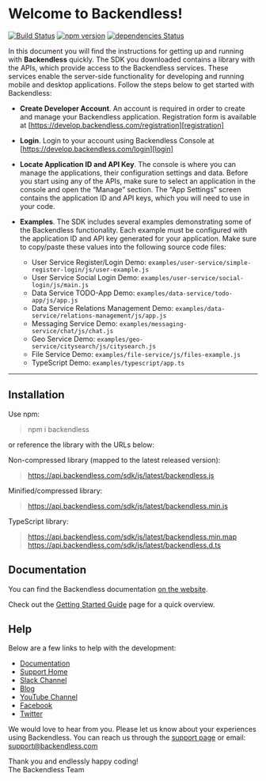 # Welcome to Backendless!

[![Build Status](https://travis-ci.org/Backendless/JS-SDK.svg?branch=master)](https://travis-ci.org/Backendless/JS-SDK)
[![npm version](https://img.shields.io/npm/v/backendless.svg?style=flat)](https://www.npmjs.com/package/backendless)
[![dependencies Status](https://david-dm.org/backendless/JS-SDK/status.svg)](https://david-dm.org/backendless/JS-SDK)

In this document you will find the instructions for getting up and running with **Backendless** quickly. 
The SDK you downloaded contains a library with the APIs, which provide access to the Backendless services. 
These services enable the server-side functionality for developing and running mobile and desktop applications. 
Follow the steps below to get started with Backendless:

  * **Create Developer Account**. An account is required in order to create and manage your Backendless application. Registration form is available at [https://develop.backendless.com/registration][registration]
  * **Login**. Login to your account using Backendless Console at [https://develop.backendless.com/login][login]
  * **Locate Application ID and API Key**. The console is where you can manage the applications, their configuration settings and data. Before you start using any of the APIs, make sure to select an application in the console and open the “Manage” section. The “App Settings” screen contains the application ID and API keys, which you will need to use in your code.
  * **Examples**. The SDK includes several examples demonstrating some of the Backendless functionality. Each example must be configured with the application ID and API key generated for your application. Make sure to copy/paste these values into the following source code files:
  
    - User Service Register/Login Demo: `examples/user-service/simple-register-login/js/user-example.js`
    - User Service Social Login Demo: `examples/user-service/social-login/js/main.js`
    - Data Service TODO-App Demo: `examples/data-service/todo-app/js/app.js`
    - Data Service Relations Management Demo: `examples/data-service/relations-management/js/app.js`
    - Messaging Service Demo: `examples/messaging-service/chat/js/chat.js`  
    - Geo Service Demo: `examples/geo-service/citysearch/js/citysearch.js`  
    - File Service Demo: `examples/file-service/js/files-example.js`  
    - TypeScript Demo: `examples/typescript/app.ts`
---

## Installation
Use npm:
> npm i backendless

 or reference the library with the URLs below:
 
 Non-compressed library (mapped to the latest released version):
 > https://api.backendless.com/sdk/js/latest/backendless.js 
 
 Minified/compressed library:
 
 > https://api.backendless.com/sdk/js/latest/backendless.min.js
 
 TypeScript library:
 >https://api.backendless.com/sdk/js/latest/backendless.min.map
 https://api.backendless.com/sdk/js/latest/backendless.d.ts
 
## Documentation

You can find the Backendless documentation [on the website][documentation].

Check out the [Getting Started Guide][quick start] page for a quick overview.

## Help
Below are a few links to help with the development:

* [Documentation][documentation]
* [Support Home][support]
* [Slack Channel][slack]
* [Blog][blog]
* [YouTube Channel][youtube]
* [Facebook][facebook]
* [Twitter][twitter]

We would love to hear from you. Please let us know about your experiences using Backendless. 
You can reach us through the [support page][support] or email: [support@backendless.com](mailto:support@backendless.com)

Thank you and endlessly happy coding!  
The Backendless Team

[documentation]: https://backendless.com/products/documentation/
[support]: https://support.backendless.com
[slack]: https://slack.backendless.com
[blog]: https://backendless.com/blog
[youtube]: https://youtube.com/backendless
[facebook]: https://facebook.com/backendless
[twitter]: https://twitter.com/backendless
[login]: https://develop.backendless.com/login
[registration]: https://develop.backendless.com/registration
[quick start]: https://backendless.com/docs/js/quick_start_guide.html
